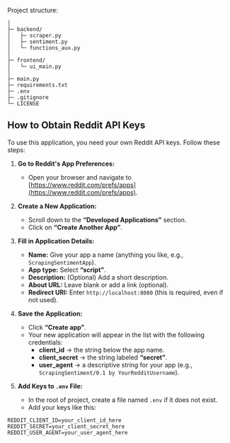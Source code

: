 Project structure:
```
│
├─ backend/           
│   ├─ scraper.py
│   ├─ sentiment.py
│   └─ functions_aux.py
│
├─ frontend/         
│   └─ ui_main.py
│
├─ main.py            
├─ requirements.txt   
├─ .env               
├─ .gitignore
└─ LICENSE
```


## How to Obtain Reddit API Keys

To use this application, you need your own Reddit API keys. Follow these steps:

1. **Go to Reddit's App Preferences:**
   - Open your browser and navigate to [https://www.reddit.com/prefs/apps](https://www.reddit.com/prefs/apps).

2. **Create a New Application:**
   - Scroll down to the **“Developed Applications”** section.
   - Click on **“Create Another App”**.

3. **Fill in Application Details:**
   - **Name:** Give your app a name (anything you like, e.g., `ScrapingSentimentApp`).
   - **App type:** Select **“script”**.
   - **Description:** (Optional) Add a short description.
   - **About URL:** Leave blank or add a link (optional).
   - **Redirect URI:** Enter `http://localhost:8080` (this is required, even if not used).

4. **Save the Application:**
   - Click **“Create app”**.
   - Your new application will appear in the list with the following credentials:
     - **client_id** → the string below the app name.
     - **client_secret** → the string labeled **“secret”**.
     - **user_agent** → a descriptive string for your app (e.g., `ScrapingSentiment/0.1 by YourRedditUsername`).

5. **Add Keys to `.env` File:**
   - In the root of project, create a file named `.env` if it does not exist.
   - Add your keys like this:

```env
REDDIT_CLIENT_ID=your_client_id_here
REDDIT_SECRET=your_client_secret_here
REDDIT_USER_AGENT=your_user_agent_here
